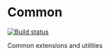 # Common
[![Build status](https://solvoterra.visualstudio.com/ThatBlokeCalledJay/_apis/build/status/GitHub%20ThatBlokeCalledJay.Common)](https://solvoterra.visualstudio.com/ThatBlokeCalledJay/_build/latest?definitionId=-1)

Common extensions and utilities
